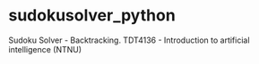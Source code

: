 # sudokusolver_python
Sudoku Solver - Backtracking.  TDT4136 - Introduction to artificial intelligence (NTNU)
